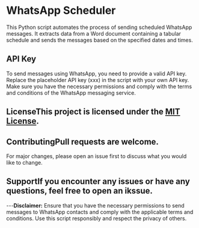 # WhatsApp Scheduler
This Python script automates the process of sending scheduled WhatsApp messages. 
It extracts data from a Word document containing a tabular schedule and sends the messages based on the specified dates and times.

## API Key
To send messages using WhatsApp, you need to provide a valid API key. 
Replace the placeholder API key (xxx) in the script with your own API key. 
Make sure you have the necessary permissions and comply with the terms and conditions of the WhatsApp messaging service.

## LicenseThis project is licensed under the [MIT License](LICENSE).
## ContributingPull requests are welcome. 
For major changes, please open an issue first to discuss what you would like to change.

## SupportIf you encounter any issues or have any questions, feel free to open an ikssue.

---**Disclaimer:** Ensure that you have the necessary permissions to send messages to WhatsApp contacts and comply with the applicable terms and conditions. 
Use this script responsibly and respect the privacy of others.
